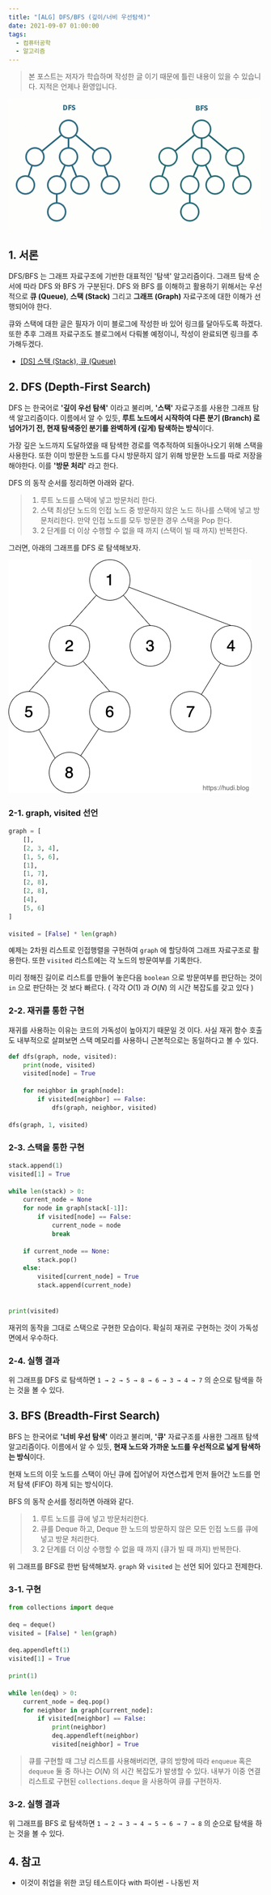 ```yaml
---
title: "[ALG] DFS/BFS (깊이/너비 우선탐색)"
date: 2021-09-07 01:00:00
tags:
  - 컴퓨터공학
  - 알고리즘
---
```


> 본 포스트는 저자가 학습하며 작성한 글 이기 때문에 틀린 내용이 있을 수 있습니다. 지적은 언제나 환영입니다.

![](./1.gif)

## 1. 서론

DFS/BFS 는 그래프 자료구조에 기반한 대표적인 '탐색' 알고리즘이다. 그래프 탐색 순서에 따라 DFS 와 BFS 가 구분된다. DFS 와 BFS 를 이해하고 활용하기 위해서는 우선적으로 **큐 (Queue)**, **스택 (Stack)** 그리고 **그래프 (Graph)** 자료구조에 대한 이해가 선행되어야 한다.

큐와 스택에 대한 글은 필자가 이미 블로그에 작성한 바 있어 링크를 달아두도록 하겠다. 또한 추후 그래프 자료구조도 블로그에서 다뤄볼 예정이니, 작성이 완료되면 링크를 추가해두겠다.

- [[DS] 스택 (Stack), 큐 (Queue)](/ds-stack-queue)

## 2. DFS (Depth-First Search)

DFS 는 한국어로 **'깊이 우선 탐색'** 이라고 불리며, **'스택'** 자료구조를 사용한 그래프 탐색 알고리즘이다. 이름에서 알 수 있듯, **루트 노드에서 시작하여 다른 분기 (Branch) 로 넘어가기 전, 현재 탐색중인 분기를 완벽하게 (깊게) 탐색하는 방식**이다.

가장 깊은 노드까지 도달하였을 때 탐색한 경로를 역추적하여 되돌아나오기 위해 스택을 사용한다. 또한 이미 방문한 노드를 다시 방문하지 않기 위해 방문한 노드를 따로 저장을 해야한다. 이를 **'방문 처리'** 라고 한다.

DFS 의 동작 순서를 정리하면 아래와 같다.

> 1. 루트 노드를 스택에 넣고 방문처리 한다.
> 2. 스택 최상단 노드의 인접 노드 중 방문하지 않은 노드 하나를 스택에 넣고 방문처리한다. 만약 인접 노드를 모두 방문한 경우 스택을 Pop 한다.
> 3. 2 단계를 더 이상 수행할 수 없을 때 까지 (스택이 빌 때 까지) 반복한다.

그러면, 아래의 그래프를 DFS 로 탐색해보자.

![](./2.png)

### 2-1. graph, visited 선언

```python
graph = [
    [],
    [2, 3, 4],
    [1, 5, 6],
    [1],
    [1, 7],
    [2, 8],
    [2, 8],
    [4],
    [5, 6]
]

visited = [False] * len(graph)
```

예제는 2차원 리스트로 인접행렬을 구현하여 `graph` 에 할당하여 그래프 자료구조로 활용한다. 또한 `visited` 리스트에는 각 노드의 방문여부를 기록한다.

미리 정해진 길이로 리스트를 만들어 놓은다음 `boolean` 으로 방문여부를 판단하는 것이 `in` 으로 판단하는 것 보다 빠르다. ( 각각 $O(1)$ 과 $O(N)$ 의 시간 복잡도를 갖고 있다 )

### 2-2. 재귀를 통한 구현

재귀를 사용하는 이유는 코드의 가독성이 높아지기 때문일 것 이다. 사실 재귀 함수 호출도 내부적으로 살펴보면 스택 메모리를 사용하니 근본적으로는 동일하다고 볼 수 있다.

```python
def dfs(graph, node, visited):
    print(node, visited)
    visited[node] = True

    for neighbor in graph[node]:
        if visited[neighbor] == False:
            dfs(graph, neighbor, visited)

dfs(graph, 1, visited)
```

### 2-3. 스택을 통한 구현

```python
stack.append(1)
visited[1] = True

while len(stack) > 0:
    current_node = None
    for node in graph[stack[-1]]:
        if visited[node] == False:
            current_node = node
            break

    if current_node == None:
        stack.pop()
    else:
        visited[current_node] = True
        stack.append(current_node)


print(visited)
```

재귀의 동작을 그대로 스택으로 구현한 모습이다. 확실히 재귀로 구현하는 것이 가독성면에서 우수하다.

### 2-4. 실행 결과

위 그래프를 DFS 로 탐색하면 `1 → 2 → 5 → 8 → 6 → 3 → 4 → 7` 의 순으로 탐색을 하는 것을 볼 수 있다.

## 3. BFS (Breadth-First Search)

BFS 는 한국어로 **'너비 우선 탐색'** 이라고 불리며, **'큐'** 자료구조를 사용한 그래프 탐색 알고리즘이다. 이름에서 알 수 있듯, **현재 노드와 가까운 노드를 우선적으로 넓게 탐색하는 방식**이다.

현재 노드의 이웃 노드를 스택이 아닌 큐에 집어넣어 자연스럽게 먼저 들어간 노드를 먼저 탐색 (FIFO) 하게 되는 방식이다.

BFS 의 동작 순서를 정리하면 아래와 같다.

> 1.  루트 노드를 큐에 넣고 방문처리한다.
> 2.  큐를 Deque 하고, Deque 한 노드의 방문하지 않은 모든 인접 노드를 큐에 넣고 방문 처리한다.
> 3.  2 단계를 더 이상 수행할 수 없을 때 까지 (큐가 빌 때 까지) 반복한다.

위 그래프를 BFS로 한번 탐색해보자. `graph` 와 `visited` 는 선언 되어 있다고 전제한다.

### 3-1. 구현

```python
from collections import deque

deq = deque()
visited = [False] * len(graph)

deq.appendleft(1)
visited[1] = True

print(1)

while len(deq) > 0:
    current_node = deq.pop()
    for neighbor in graph[current_node]:
        if visited[neighbor] == False:
            print(neighbor)
            deq.appendleft(neighbor)
            visited[neighbor] = True
```

> 큐를 구현할 때 그냥 리스트를 사용해버리면, 큐의 방향에 따라 `enqueue` 혹은 `dequeue` 둘 중 하나는 $O(N)$ 의 시간 복잡도가 발생할 수 있다. 내부가 이중 연결 리스트로 구현된 `collections.deque` 을 사용하여 큐를 구현하자.

### 3-2. 실행 결과

위 그래프를 BFS 로 탐색하면 `1 → 2 → 3 → 4 → 5 → 6 → 7 → 8` 의 순으로 탐색을 하는 것을 볼 수 있다.

## 4. 참고

- 이것이 취업을 위한 코딩 테스트이다 with 파이썬 - 나동빈 저
